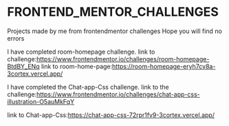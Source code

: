 # FRONTEND_MENTOR_CHALLENGES
Projects made by me from frontendmentor challenges
Hope you will find no errors


I have completed room-homepage challenge.
link to challenge:https://www.frontendmentor.io/challenges/room-homepage-BtdBY_ENq
link to room-home-page:https://room-homepage-eryh7cv8a-3cortex.vercel.app/

I have completed the Chat-app-Css challenge.
link to the challenge:https://www.frontendmentor.io/challenges/chat-app-css-illustration-O5auMkFqY

link to Chat-app-Css:https://chat-app-css-72rpr1fv9-3cortex.vercel.app/
